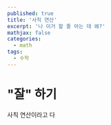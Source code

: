 ```yaml
---
published: true
title: '사칙 연산'
excerpt: '나 이거 할 줄 아는 데 왜?'
mathjax: false
categories:
  - math
tags:
  - 수학
---
```

# "잘" 하기

사칙 연산이라고 다 
<!--stackedit_data:
eyJoaXN0b3J5IjpbOTMwMzE4NzQxLDgwNjY1OTU1MSwtNTU2MT
U1MjQ0LDk2NzQxNzE3MywxMDIwNjkzNiwtMTc4MzMzODg3NSwx
OTM2ODc3OTM5XX0=
-->